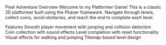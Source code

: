 Pixel Adventure
Overview
Welcome to my Platformer Game! This is a classic 2D platformer built using the Phaser framework. Navigate through levels, collect coins, avoid obstacles, and reach the end to complete each level.

Features
Smooth player movement with jumping and collision detection
Coin collection with sound effects
Level completion with reset functionality
Visual effects for walking and jumping
Tilemap-based level design
